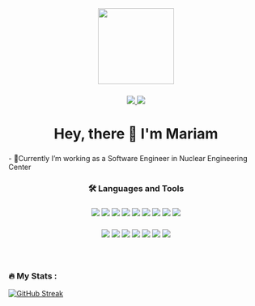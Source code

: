 <div align="center">
  <img height="150" src="https://camo.githubusercontent.com/691cdc5f9c4dc0e88650b97d480af9237d9422963bd1184f95e00087d3aa8bbd/68747470733a2f2f692e696d6775722e636f6d2f72486c456444712e676966"  />
</div>

###

<div align="center">

  <a href="https://www.linkedin.com/in/mariam-nozadze-38b895203/" target="_blank">
    <img src="https://img.shields.io/badge/LinkedIn-0077B5?style=for-the-badge&logo=linkedin&logoColor=white"/>
  </a>  

  <a href="marriamnozadze@gmail.com" target="_blank">
    <img src="https://img.shields.io/badge/Gmail-D14836?style=for-the-badge&logo=gmail&logoColor=white"/>
  </a>

</div>

###

<h1 align="center">Hey, there 👋 I'm Mariam</h1>

###

<p align="left">- 🔭Currently I’m working as a Software Engineer in Nuclear Engineering Center</p>

###

<h3 align="center">🛠 Languages and Tools </h3>

###

<div align="center">
<img src="https://img.shields.io/badge/JavaScript-323330?style=for-the-badge&logo=javascript&logoColor=F7DF1E"/> 
<img src="https://img.shields.io/badge/React-20232A?style=for-the-badge&logo=react&logoColor=61DAFB"/> 
<img src="https://img.shields.io/badge/Node.js-43853D?style=for-the-badge&logo=node.js&logoColor=white"/> 
<img src="https://img.shields.io/badge/PHP-777BB4?style=for-the-badge&logo=php&logoColor=white"/> 
<img src="https://img.shields.io/badge/MySQL-00000F?style=for-the-badge&logo=mysql&logoColor=white"/> 
<img src="https://img.shields.io/badge/MongoDB-4EA94B?style=for-the-badge&logo=mongodb&logoColor=white"/> 
<img src="https://img.shields.io/badge/Linux-FCC624?style=for-the-badge&logo=linux&logoColor=black"/> 
<img src="https://img.shields.io/badge/Powershell-2CA5E0?style=for-the-badge&logo=powershell&logoColor=white"/> 
<img src="https://img.shields.io/badge/Jest-323330?style=for-the-badge&logo=Jest&logoColor=white"/> 


</div>

###

<div align="center">
<img src="https://img.shields.io/badge/HTML5-E34F26?style=for-the-badge&logo=html5&logoColor=white"/> 
<img src="https://img.shields.io/badge/CSS3-1572B6?style=for-the-badge&logo=css3&logoColor=white"/> 
<img src="https://img.shields.io/badge/Tailwind_CSS-38B2AC?style=for-the-badge&logo=tailwind-css&logoColor=white"/>
<img src="hhttps://img.shields.io/badge/Sass-CC6699?style=for-the-badge&logo=sass&logoColor=white"/> 
<img src="https://img.shields.io/badge/Bootstrap-563D7C?style=for-the-badge&logo=bootstrap&logoColor=white"/> 
<img src="https://img.shields.io/badge/styled--components-DB7093?style=for-the-badge&logo=styled-components&logoColor=white"/> 
<img src="https://img.shields.io/badge/Material--UI-0081CB?style=for-the-badge&logo=material-ui&logoColor=white"/> 

</div>

###

<br>

<h3 align="left">🔥   My Stats :</h3>


  [![GitHub Streak](https://streak-stats.demolab.com?user=mariamnozadze&theme=tokyonight&date_format=n%2Fj%5B%2FY%5D)](https://git.io/streak-stats)



###
